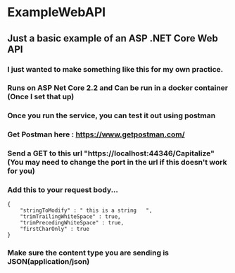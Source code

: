 # ExampleWebAPI

## Just a basic example of an ASP .NET Core Web API
### I just wanted to make something like this for my own practice.

### Runs on ASP Net Core 2.2 and Can be run in a docker container (Once I set that up) 

### Once you run the service, you can test it out using postman
### Get Postman here : https://www.getpostman.com/
### Send a GET to this url "https://localhost:44346/Capitalize" (You may need to change the port in the url if this doesn't work for you)
### Add this to your request body...
    {
	    "stringToModify" : " this is a string   ",
        "trimTrailingWhiteSpace" : true,
        "trimPrecedingWhiteSpace" : true,
        "firstCharOnly" : true
    }
### Make sure the content type you are sending is JSON(application/json)

